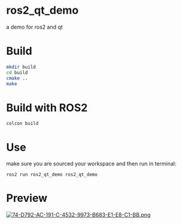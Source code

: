 # ros2_qt_demo
a demo for ros2 and qt

# Build

```bash
mkdir build
cd build
cmake ..
make
```

# Build with ROS2

```shell
colcon build
```
# Use
make sure you are sourced your workspace and then run in terminal:
```shell
ros2 run ros2_qt_demo ros2_qt_demo
```
# Preview

[![74-D792-AC-191-C-4532-9973-B683-E1-E8-C1-BB.png](https://i.postimg.cc/C5vqK0Yk/74-D792-AC-191-C-4532-9973-B683-E1-E8-C1-BB.png)](https://postimg.cc/7J26Bp5Z)
